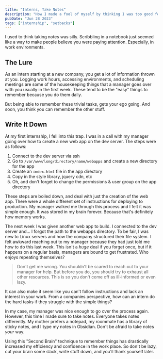 ```yaml
---
title: "Interns, Take Notes"
description: "How I made a fool of myself by thinking I was too good for note taking."
pubDate: "Jun 28 2023"
tags: ["internship", "setbacks"]
---
```


I used to think taking notes was silly. Scribbling in a notebook just seemed like a way to make people believe you were paying attention. Especially, in work environments. 

## The Lure
As an intern starting at a new company, you get a lot of information thrown at you. Logging work hours, accessing environments, and scheduling meetings are some of the housekeeping things that a manager goes over with you usually in the first week. These tend to be the "easy" things to remember because you do them daily. 

But being able to remember these trivial tasks, gets your ego going. And soon, you think you can remember the other stuff.

## Write It Down
At my first internship, I fell into this trap. I was in a call with my manager going over how to create a new web app on the dev server. The steps were as follows:
1. Connect to the dev server via ssh
2. Go to `/var/www/long/directory/name/webapps` and create a new directory for the app
3. Create an `index.html` file in the app directory
4. Copy in the style library, jquery cdn, etc
5. Oh, and don't forget to change the permissions & user group on the app directory

These steps are boiled down, and deal with just the creation of the web app. There were a whole different set of instructions for deploying to production. My manager walked me through this process and I felt it was simple enough. It was stored in my brain forever. Because that's definitely how memory works.

The next week I was given another web app to build. I connected to the dev server and... I forgot the path to the webapps directory. To be fair, I was new to Linux servers and how the company structured their file system. I felt awkward reaching out to my manager because they had just told me how to do this last week. This isn't a *huge* deal if you forget once, but if it happens on a regular basis, managers are bound to get frustrated. Who enjoys repeating themselves?

>Don't get me wrong. You shouldn't be scared to reach out to your manager for help. But before you do, you should try to exhaust all other resources. This is so you don't come off as ill-informed or even lazy.

It can also make it seem like you can't follow instructions and lack an interest in your work. From a companies perspective, how can an intern do the hard tasks if they struggle with the simple things?

In my case, my manager was nice enough to go over the process again. However, this time I made sure to take notes. Everyone takes notes differently. My mother prefers a notepad, my roommate has a library of sticky notes, and I type my notes in Obsidian. Don't be afraid to take notes *your* way. 

Using this "Second Brain" technique to remember things has drastically increased my efficiency and confidence in the work place. So don't be lazy, cut your brain some slack, write stuff down, and you'll thank yourself later. 




